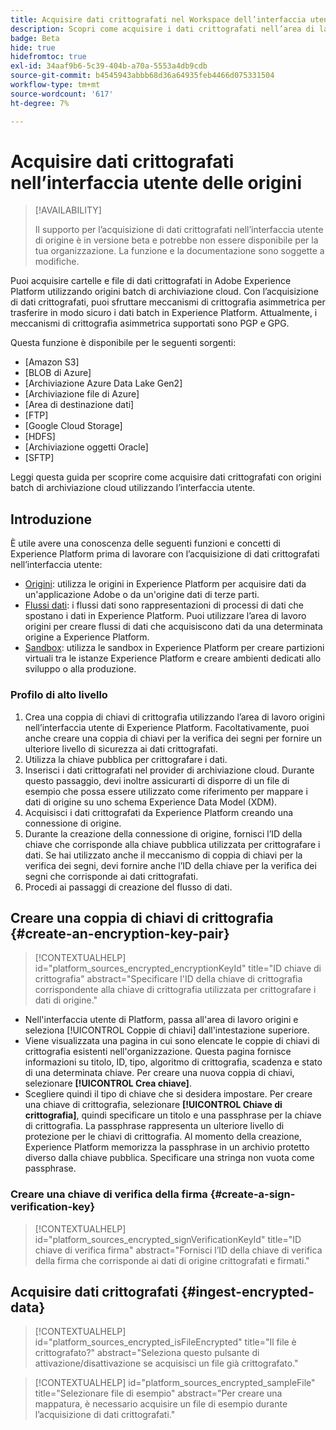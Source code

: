 ```yaml
---
title: Acquisire dati crittografati nel Workspace dell’interfaccia utente Sources
description: Scopri come acquisire i dati crittografati nell’area di lavoro dell’interfaccia utente delle origini.
badge: Beta
hide: true
hidefromtoc: true
exl-id: 34aaf9b6-5c39-404b-a70a-5553a4db9cdb
source-git-commit: b4545943abbb68d36a64935feb4466d075331504
workflow-type: tm+mt
source-wordcount: '617'
ht-degree: 7%

---
```


# Acquisire dati crittografati nell’interfaccia utente delle origini

>[!AVAILABILITY]
>
>Il supporto per l’acquisizione di dati crittografati nell’interfaccia utente di origine è in versione beta e potrebbe non essere disponibile per la tua organizzazione. La funzione e la documentazione sono soggette a modifiche.

Puoi acquisire cartelle e file di dati crittografati in Adobe Experience Platform utilizzando origini batch di archiviazione cloud. Con l’acquisizione di dati crittografati, puoi sfruttare meccanismi di crittografia asimmetrica per trasferire in modo sicuro i dati batch in Experience Platform. Attualmente, i meccanismi di crittografia asimmetrica supportati sono PGP e GPG.

Questa funzione è disponibile per le seguenti sorgenti:

* [Amazon S3]
* [BLOB di Azure]
* [Archiviazione Azure Data Lake Gen2]
* [Archiviazione file di Azure]
* [Area di destinazione dati]
* [FTP]
* [Google Cloud Storage]
* [HDFS]
* [Archiviazione oggetti Oracle]
* [SFTP]

Leggi questa guida per scoprire come acquisire dati crittografati con origini batch di archiviazione cloud utilizzando l’interfaccia utente.

## Introduzione

È utile avere una conoscenza delle seguenti funzioni e concetti di Experience Platform prima di lavorare con l’acquisizione di dati crittografati nell’interfaccia utente:

* [Origini](../../home.md): utilizza le origini in Experience Platform per acquisire dati da un&#39;applicazione Adobe o da un&#39;origine dati di terze parti.
* [Flussi dati](../../../dataflows/home.md): i flussi dati sono rappresentazioni di processi di dati che spostano i dati in Experience Platform. Puoi utilizzare l’area di lavoro origini per creare flussi di dati che acquisiscono dati da una determinata origine a Experience Platform.
* [Sandbox](../../../sandboxes/home.md): utilizza le sandbox in Experience Platform per creare partizioni virtuali tra le istanze Experience Platform e creare ambienti dedicati allo sviluppo o alla produzione.

### Profilo di alto livello

1. Crea una coppia di chiavi di crittografia utilizzando l’area di lavoro origini nell’interfaccia utente di Experience Platform. Facoltativamente, puoi anche creare una coppia di chiavi per la verifica dei segni per fornire un ulteriore livello di sicurezza ai dati crittografati.
2. Utilizza la chiave pubblica per crittografare i dati.
3. Inserisci i dati crittografati nel provider di archiviazione cloud. Durante questo passaggio, devi inoltre assicurarti di disporre di un file di esempio che possa essere utilizzato come riferimento per mappare i dati di origine su uno schema Experience Data Model (XDM).
4. Acquisisci i dati crittografati da Experience Platform creando una connessione di origine.
5. Durante la creazione della connessione di origine, fornisci l’ID della chiave che corrisponde alla chiave pubblica utilizzata per crittografare i dati. Se hai utilizzato anche il meccanismo di coppia di chiavi per la verifica dei segni, devi fornire anche l’ID della chiave per la verifica dei segni che corrisponde ai dati crittografati.
6. Procedi ai passaggi di creazione del flusso di dati.

## Creare una coppia di chiavi di crittografia {#create-an-encryption-key-pair}

>[!CONTEXTUALHELP]
>id="platform_sources_encrypted_encryptionKeyId"
>title="ID chiave di crittografia"
>abstract="Specificare l&#39;ID della chiave di crittografia corrispondente alla chiave di crittografia utilizzata per crittografare i dati di origine."

* Nell&#39;interfaccia utente di Platform, passa all&#39;area di lavoro origini e seleziona [!UICONTROL Coppie di chiavi] dall&#39;intestazione superiore.
* Viene visualizzata una pagina in cui sono elencate le coppie di chiavi di crittografia esistenti nell&#39;organizzazione. Questa pagina fornisce informazioni su titolo, ID, tipo, algoritmo di crittografia, scadenza e stato di una determinata chiave. Per creare una nuova coppia di chiavi, selezionare **[!UICONTROL Crea chiave]**.
* Scegliere quindi il tipo di chiave che si desidera impostare. Per creare una chiave di crittografia, selezionare **[!UICONTROL Chiave di crittografia]**, quindi specificare un titolo e una passphrase per la chiave di crittografia. La passphrase rappresenta un ulteriore livello di protezione per le chiavi di crittografia. Al momento della creazione, Experience Platform memorizza la passphrase in un archivio protetto diverso dalla chiave pubblica. Specificare una stringa non vuota come passphrase.

### Creare una chiave di verifica della firma {#create-a-sign-verification-key}

>[!CONTEXTUALHELP]
>id="platform_sources_encrypted_signVerificationKeyId"
>title="ID chiave di verifica firma"
>abstract="Fornisci l’ID della chiave di verifica della firma che corrisponde ai dati di origine crittografati e firmati."

## Acquisire dati crittografati {#ingest-encrypted-data}

>[!CONTEXTUALHELP]
>id="platform_sources_encrypted_isFileEncrypted"
>title="Il file è crittografato?"
>abstract="Seleziona questo pulsante di attivazione/disattivazione se acquisisci un file già crittografato."

>[!CONTEXTUALHELP]
>id="platform_sources_encrypted_sampleFile"
>title="Selezionare file di esempio"
>abstract="Per creare una mappatura, è necessario acquisire un file di esempio durante l’acquisizione di dati crittografati."


<!-- 
## Outline

Sections:

* Create public key
* Create customer key
* Create sources flow to ingest encrypted data
  * File ingestion
  * Folder ingestion
* Updated encrypted flow

* Select [!UICONTROL Key Pairs] from the header in the sources UI workspace.
  * You are taken to the [!UICONTROL Key Pairs] page:
    * Select **[!UICONTROL Encryption key]** for list of key pairs that you have created and managed.
    * Select **[!UICONTROL Customer key]** for a list of key pairs that your customers have created and managed.
* Key Pair functions:
  * Select **[!UICONTROL Key details]** to view key details.
  * Select **[!UICONTROL Delete]** to delete.
* Select [!UICONTROL Create key] to create either an encryption key or a customer key

## Questions and clarifications

* Public key vs. customer key
* Verify E2E:
  * Create keys (encryption key or customer key)
  * Use these keys to encrypt your data
  * Place your encrypted data in your cloud storage (Amazon S3 or Google Cloud Storage)
  * Ingest that encrypted data to Experience Platform by creating a source connection
    * Select the encrypted source data
    * Enable "Is the file encrypted"
    * Select/upload sample file for mapping
    * Use the encryption key name that corresponds with the key used to encrypt the source data
      * If the data was encrypted using customer key, provide the sign verification key.
  * Proceed with source connection creation flow -->
